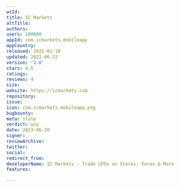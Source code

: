 ```yaml
---
wsId: 
title: IC Markets
altTitle: 
authors: 
users: 100000
appId: com.icmarkets.mobileapp
appCountry: 
released: 2022-01-19
updated: 2022-06-22
version: '2.0'
stars: 4.5
ratings: 
reviews: 4
size: 
website: https://icmarkets.com
repository: 
issue: 
icon: com.icmarkets.mobileapp.png
bugbounty: 
meta: stale
verdict: wip
date: 2023-06-20
signer: 
reviewArchive: 
twitter: 
social: 
redirect_from: 
developerName: IC Markets - Trade CFDs on Stocks, Forex & More
features: 

---
```


